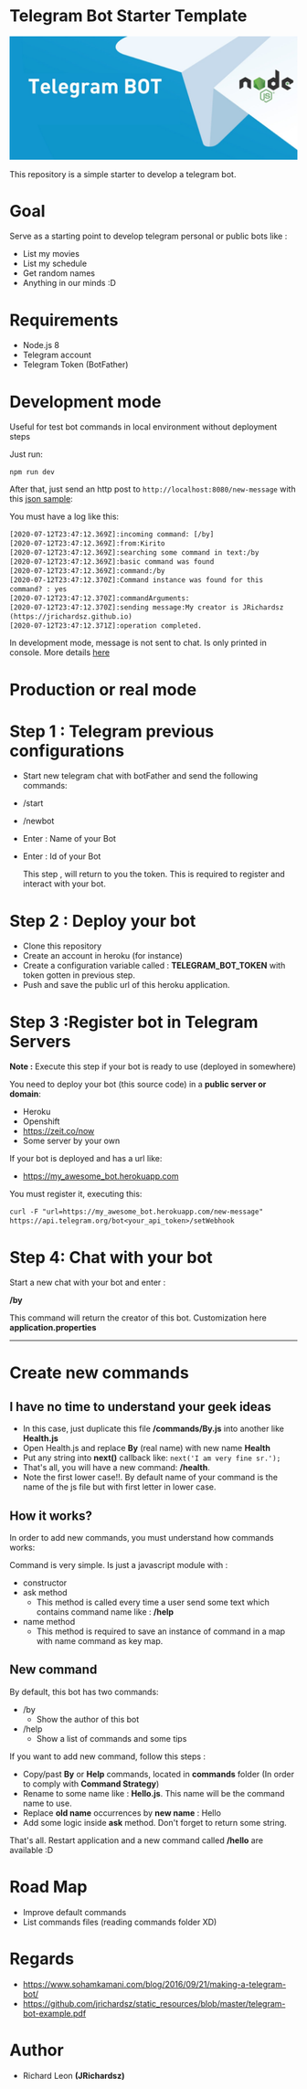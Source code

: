 # Telegram Bot Starter Template

![image](https://raw.githubusercontent.com/jrichardsz/static_resources/master/node-telegram-bot-intro.jpg)

This repository is a simple starter to develop a telegram bot.

# Goal

Serve as a starting point to develop telegram personal or public bots like :

- List my movies
- List my schedule
- Get random names
- Anything in our minds :D

# Requirements

- Node.js 8
- Telegram account
- Telegram Token (BotFather)

# Development mode

Useful for test bot commands in local environment without deployment steps

Just run:

```
npm run dev
```

After that, just send an http post to `http://localhost:8080/new-message` with this [json sample](https://github.com/jrichardsz/telegram-bot-starter/wiki/newMessage-real-body-sent-by-telegram):


You must have a log like this:

```
[2020-07-12T23:47:12.369Z]:incoming command: [/by]
[2020-07-12T23:47:12.369Z]:from:Kirito
[2020-07-12T23:47:12.369Z]:searching some command in text:/by
[2020-07-12T23:47:12.369Z]:basic command was found
[2020-07-12T23:47:12.369Z]:command:/by
[2020-07-12T23:47:12.370Z]:Command instance was found for this command? : yes
[2020-07-12T23:47:12.370Z]:commandArguments:
[2020-07-12T23:47:12.370Z]:sending message:My creator is JRichardsz (https://jrichardsz.github.io)
[2020-07-12T23:47:12.371Z]:operation completed.
```

In development mode, message is not sent to chat. Is only printed in console. More details [here](https://github.com/jrichardsz/telegram-bot-starter/wiki/No-real-messages-in-development-mode)

# Production or real mode

# Step 1 : Telegram previous configurations

- Start new telegram chat with botFather and send the following commands:
- /start
- /newbot
- Enter : Name of your Bot
- Enter : Id of your Bot

  This step , will return to you the token. This is required to register and interact with your bot.

# Step 2 : Deploy your bot

- Clone this repository
- Create an account in heroku (for instance)
- Create a configuration variable called : **TELEGRAM_BOT_TOKEN** with token gotten in previous step.
- Push and save the public url of this heroku application.

# Step 3 :Register bot in Telegram Servers

**Note :** Execute this step if your bot is ready to use (deployed in somewhere)

You need to deploy your bot (this source code) in a **public server or domain**:

- Heroku
- Openshift
- https://zeit.co/now
- Some server by your own

If your bot is deployed and has a url like:

- https://my_awesome_bot.herokuapp.com

You must register it, executing this:

```
curl -F "url=https://my_awesome_bot.herokuapp.com/new-message"  https://api.telegram.org/bot<your_api_token>/setWebhook
```

# Step 4: Chat with your bot

Start a new chat with your bot and enter :

**/by**

This command will return the creator of this bot. Customization here **application.properties**

---

# Create new commands

## I have no time to understand your geek ideas

- In this case, just duplicate this file **/commands/By.js** into another like **Health.js**
- Open Health.js and replace **By** (real name) with new name **Health**
- Put any string into **next()** callback like: `next('I am very fine sr.');`
- That's all, you will have a new command: **/health**.
- Note the first lower case!!. By default name of your command is the name of the js file but with first letter in lower case.


## How it works?

In order to add new commands, you must understand how commands works:

Command is very simple. Is just a javascript module with :

- constructor
- ask method
  - This method is called every time a user send some text which contains command name like : **/help**
- name method
  - This method is required to save an instance of command in a map with name command as key map.

## New command

By default, this bot has two commands:

- /by
  - Show the author of this bot
- /help
  - Show a list of commands and some tips     

If you want to add new command, follow this steps :

- Copy/past **By**  or **Help** commands, located in **commands** folder (In order to comply with **Command Strategy**)
- Rename to some name like : **Hello.js**. This name will be the command name to use.
- Replace **old name** occurrences by **new name** : Hello
- Add some logic inside **ask** method. Don't forget to return some string.

That's all. Restart application and a new command called **/hello** are available :D

# Road Map

- Improve default commands
- List commands files (reading commands folder XD)

# Regards

- https://www.sohamkamani.com/blog/2016/09/21/making-a-telegram-bot/
- https://github.com/jrichardsz/static_resources/blob/master/telegram-bot-example.pdf

# Author

- Richard Leon **(JRichardsz)**
